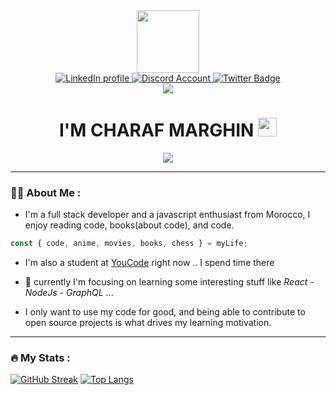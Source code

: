 <div id="header" align="center">
  <img src="https://media.giphy.com/media/h408T6Y5GfmXBKW62l/giphy.gif" width="100"/>
  
  <div id="badges">
    <a href="https://www.linkedin.com/in/charaf-marghin-11b56822a/">
      <img src="https://img.shields.io/badge/LinkedIn-blue?style=for-the-badge&logo=linkedin&logoColor=white" alt="LinkedIn profile"/>
    </a>
    <a href="https://www.discordapp.com/users/802639328550322237">
      <img src="https://img.shields.io/badge/CMarghin-%237289DA.svg?style=for-the-badge&logo=discord&logoColor=white" alt="Discord Account"/>
    </a>
    <a href="https://www.twitter.com/CMarghin">
      <img src="https://img.shields.io/badge/Twitter-blue?style=for-the-badge&logo=twitter&logoColor=white" alt="Twitter Badge"/>
    </a>
  </div>
  <img src="https://komarev.com/ghpvc/?username=CH4R4F"/>
  
  <div>
    <h1>
      I'M CHARAF MARGHIN
      <img src="https://media.giphy.com/media/hvRJCLFzcasrR4ia7z/giphy.gif" width="30px"/>
    </h1>
    <img src="https://memegenerator.net/img/instances/71259654.jpg" />
  </div>
</div>

---

### :man_technologist: About Me :
 - I'm a full stack developer and a javascript enthusiast from Morocco, I enjoy reading code, books(about code), and code.

```javascript
const { code, anime, movies, books, chess } = myLife;
````
 - I'm also a student at [YouCode](http://www.youcode.ma) right now .. I spend time there

 - 🚧 currently I'm focusing on learning some interesting stuff like *React* - *NodeJs* - *GraphQL* ...
 
 - I only want to use my code for good, and being able to contribute to open source projects is what drives my learning motivation.
 
---

### :fire: My Stats :
[![GitHub Streak](http://github-readme-streak-stats.herokuapp.com?user=CH4R4F&theme=dark&background=000000)](https://git.io/streak-stats)
[![Top Langs](https://github-readme-stats.vercel.app/api/top-langs/?username=CH4R4F&layout=compact&theme=vision-friendly-dark)](https://github.com/anuraghazra/github-readme-stats)
